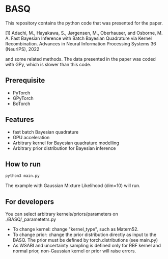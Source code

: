 # BASQ

This repository contains the python code that was presented for the paper.

[1] Adachi, M., Hayakawa, S., Jørgensen, M., Oberhauser, and Osborne, M. A. Fast Bayesian Inference with Batch Bayesian Quadrature via Kernel Recombination. Advances in Neural Information Processing Systems 36 (NeurIPS), 2022

and some related methods. The data presented in the paper was coded with GPy, which is slower than this code.

## Prerequisite
- PyTorch
- GPyTorch
- BoTorch

## Features
- fast batch Bayesian quadrature
- GPU acceleration
- Arbitrary kernel for Bayesian quadrature modelling
- Arbitrary prior distribution for Bayesian inference

## How to run
```python
python3 main.py
```

The example with Gaussian Mixture Likelihood (dim=10) will run.

## For developers
You can select arbitrary kernels/priors/parameters on ./BASQ/_parametetrs.py
- To change kernel: change "kernel_type", such as Matern52.
- To change prior: change the prior distribution directly as input to the BASQ. The prior must be defined by torch.distributions (see main.py)
- As WSABI and uncertainty sampling is defined only for RBF kernel and normal prior, non-Gaussian kernel or prior will raise errors.

